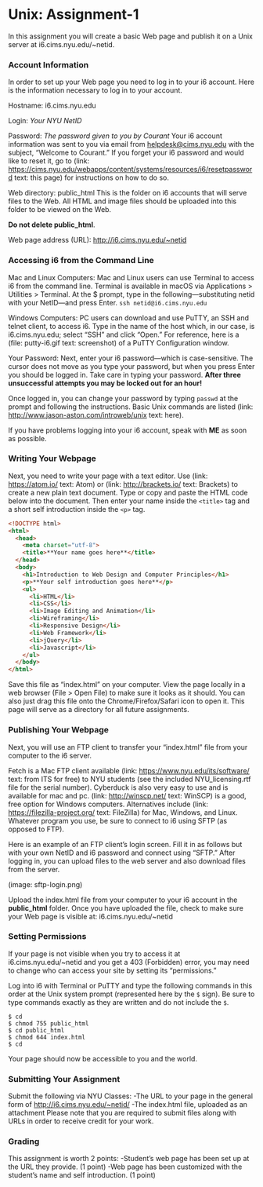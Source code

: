 # Unix: Assignment-1

In this assignment you will create a basic Web page and publish it on a Unix server at i6.cims.nyu.edu/~netid.


### Account Information

In order to set up your Web page you need to log in to your i6 account. Here is the information necessary to log in to your account.

Hostname: i6.cims.nyu.edu

Login: *Your NYU NetID*

Password: *The password given to you by Courant*
Your i6 account information was sent to you via email from helpdesk@cims.nyu.edu with the subject, “Welcome to Courant.” If you forget your i6 password and would like to reset it, go to (link: https://cims.nyu.edu/webapps/content/systems/resources/i6/resetpassword text: this page) for instructions on how to do so.

Web directory: public_html
This is the folder on i6 accounts that will serve files to the Web. All HTML and image files should be uploaded into this folder to be viewed on the Web. 

**Do not delete public_html**.

Web page address (URL): http://i6.cims.nyu.edu/~netid


### Accessing i6 from the Command Line

Mac and Linux Computers:
Mac and Linux users can use Terminal to access i6 from the command line. Terminal is available in macOS via Applications > Utilities > Terminal.
At the $ prompt, type in the following—substituting netid with your NetID—and press Enter.
`ssh netid@i6.cims.nyu.edu`

Windows Computers:
PC users can download and use PuTTY, an SSH and telnet client, to access i6.
Type in the name of the host which, in our case, is i6.cims.nyu.edu; select “SSH” and click “Open.” 
For reference, here is a (file: putty-i6.gif text: screenshot) of a PuTTY Configuration window.

Your Password:
Next, enter your i6 password—which is case-sensitive. The cursor does not move as you type your password, but when you press Enter you should be logged in. Take care in typing your password.  **After three unsuccessful attempts you may be locked out for an hour!**

Once logged in, you can change your password by typing `passwd` at the prompt and following the instructions. Basic Unix commands are listed (link: http://www.jason-aston.com/introweb/unix text: here).

If you have problems logging into your i6 account, speak with **ME** as soon as possible.


### Writing Your Webpage

Next, you need to write your page with a text editor. Use (link: https://atom.io/ text: Atom) or (link: http://brackets.io/ text: Brackets) to create a new plain text document. Type or copy and paste the HTML code below into the document. Then enter your name inside the `<title>` tag and a short self introduction inside the `<p>` tag.

```html
<!DOCTYPE html>
<html>
  <head>
    <meta charset="utf-8">
    <title>**Your name goes here**</title>
  </head>
  <body>
    <h1>Introduction to Web Design and Computer Principles</h1>
    <p>**Your self introduction goes here**</p>
    <ul>
      <li>HTML</li>
      <li>CSS</li>
      <li>Image Editing and Animation</li>
      <li>Wireframing</li>
      <li>Responsive Design</li>
      <li>Web Framework</li>
      <li>jQuery</li>
      <li>Javascript</li>
    </ul>
  </body>
</html>
```

Save this file as “index.html” on your computer. View the page locally in a web browser (File > Open File) to make sure it looks as it should.  You can also just drag this file onto the Chrome/Firefox/Safari icon to open it. This page will serve as a directory for all future assignments.


### Publishing Your Webpage

Next, you will use an FTP client to transfer your “index.html” file from your computer to the i6 server.

Fetch is a Mac FTP client available (link: https://www.nyu.edu/its/software/ text: from ITS for free) to NYU students (see the included NYU_licensing.rtf file for the serial number). Cyberduck is also very easy to use and is available for mac and pc. (link: http://winscp.net/ text: WinSCP) is a good, free option for Windows computers. Alternatives include (link: https://filezilla-project.org/ text: FileZilla) for Mac, Windows, and Linux. Whatever program you use, be sure to connect to i6 using SFTP (as opposed to FTP).

Here is an example of an FTP client’s login screen. Fill it in as follows but with your own NetID and i6 password and connect using “SFTP.” After logging in, you can upload files to the web server and also download files from the server.

(image: sftp-login.png)

Upload the index.html file from your computer to your i6 account in the **public_html** folder. Once you have uploaded the file, check to make sure your Web page is visible at: i6.cims.nyu.edu/~netid


### Setting Permissions

If your page is not visible when you try to access it at i6.cims.nyu.edu/~netid and you get a 403 (Forbidden) error, you may need to change who can access your site by setting its “permissions.”

Log into i6 with Terminal or PuTTY and type the following commands in this order at the Unix system prompt (represented here by the `$` sign). Be sure to type commands exactly as they are written and do not include the `$`.

```
$ cd
$ chmod 755 public_html
$ cd public_html
$ chmod 644 index.html
$ cd
```

Your page should now be accessible to you and the world.


### Submitting Your Assignment

Submit the following via NYU Classes:
-The URL to your page in the general form of http://i6.cims.nyu.edu/~netid/
-The index.html file, uploaded as an attachment
Please note that you are required to submit files along with URLs in order to receive credit for your work.


### Grading

This assignment is worth 2 points:
-Studentʼs web page has been set up at the URL they provide. (1 point)
-Web page has been customized with the student’s name and self introduction. (1 point)